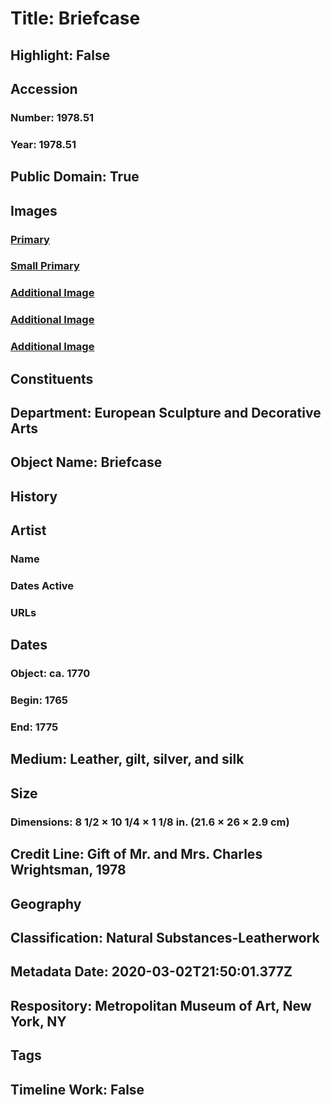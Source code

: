 # Title: Briefcase
## Highlight: False
## Accession
### Number: 1978.51
### Year: 1978.51
## Public Domain: True
## Images
### [Primary](https://images.metmuseum.org/CRDImages/es/original/212686.jpg)
### [Small Primary](https://images.metmuseum.org/CRDImages/es/web-large/212686.jpg)
### [Additional Image](https://images.metmuseum.org/CRDImages/es/original/212688.jpg)
### [Additional Image](https://images.metmuseum.org/CRDImages/es/original/212687.jpg)
### [Additional Image](https://images.metmuseum.org/CRDImages/es/original/212689.jpg)
## Constituents
## Department: European Sculpture and Decorative Arts
## Object Name: Briefcase
## History
## Artist
### Name
### Dates Active
### URLs
## Dates
### Object: ca. 1770
### Begin: 1765
### End: 1775
## Medium: Leather, gilt, silver, and silk
## Size
### Dimensions: 8 1/2 × 10 1/4 × 1 1/8 in. (21.6 × 26 × 2.9 cm)
## Credit Line: Gift of Mr. and Mrs. Charles Wrightsman, 1978
## Geography
## Classification: Natural Substances-Leatherwork
## Metadata Date: 2020-03-02T21:50:01.377Z
## Respository: Metropolitan Museum of Art, New York, NY
## Tags
## Timeline Work: False